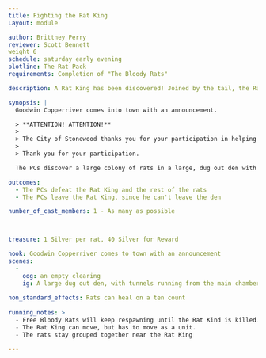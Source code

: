 ```yaml
---
title: Fighting the Rat King
Layout: module

author: Brittney Perry
reviewer: Scott Bennett
weight 6
schedule: saturday early evening
plotline: The Rat Pack
requirements: Completion of "The Bloody Rats"

description: A Rat King has been discovered! Joined by the tail, the Rat King will attack and feed off of anything that they can reach.

synopsis: |
  Goodwin Copperriver comes into town with an announcement. 

  > **ATTENTION! ATTENTION!**
  >    
  > The City of Stonewood thanks you for your participation in helping eliminating the hoard of rats terrorizing the city. Just a few moments ago, a Rat King was discovered! The City of Stonewood implores every able bodied adventurer to assist the city in eradicating these rats, and will pay a reward for doing so! 
  > 
  > Thank you for your participation.

  The PCs discover a large colony of rats in a large, dug out den with multiple tunnels running from the main chamber. The chamber is full of Bloody Rats. At the rear of the chamber, there is a mass of rats not moving around a whole lot and are fighting between themselves. This is the Rat King. These rats are joined by the tail, almost on top of one another. 

outcomes: 
  - The PCs defeat the Rat King and the rest of the rats
  - The PCs leave the Rat King, since he can't leave the den

number_of_cast_members: 1 - As many as possible



treasure: 1 Silver per rat, 40 Silver for Reward

hook: Goodwin Copperriver comes to town with an announcement
scenes: 
  - 
    oog: an empty clearing
    ig: A large dug out den, with tunnels running from the main chamber
   
non_standard_effects: Rats can heal on a ten count
 
running_notes: >
  - Free Bloody Rats will keep respawning until the Rat Kind is killed. Each rat in the Rat King only respawns once.
  - The Rat King can move, but has to move as a unit.
  - The rats stay grouped together near the Rat King

---
```

